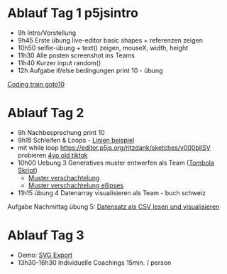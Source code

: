 # Ablauf Tag 1 p5jsintro

- 9h Intro/Vorstellung
- 9h45 Erste übung live-editor basic shapes + referenzen zeigen
- 10h50 selfie-übung + text() zeigen, mouseX, width, height
- 11h30 Alle posten screenshot ins Teams
- 11h40 Kurzer input random()
- 12h Aufgabe if/else bedingungen print 10 - übung

[Coding train goto10](https://www.youtube.com/watch?v=bEyTZ5ZZxZs) 

# Ablauf Tag 2 

- 9h Nachbesprechung print 10
- 9h15 Schleifen & Loops - [Linien beispiel](https://editor.p5js.org/ritzdank/sketches/jGv4ZocKS)
- mit while loop https://editor.p5js.org/ritzdank/sketches/v000bllSV probieren [4yo old tiktok](https://www.tiktok.com/@learningwithjayden1/video/7150788403083398446?is\_copy\_url=1&is\_from\_webapp=v1)
- 10h00 Uebung 3 Generatives muster entwerfen als Team ([Tombola Skript](https://editor.p5js.org/ritzdank/sketches/ocdurQW4l))
    - [Muster verschachtelung](https://editor.p5js.org/ritzdank/sketches/Kh5LhpIAT) 
    - [Muster verschachtelung ellipses](https://editor.p5js.org/ritzdank/sketches/RohccFy46) 
- 11h15 übung 4 Datenarray visualisieren als Team - buch schweiz

Aufgabe Nachmittag übung 5: [Datensatz als CSV lesen und visualisieren](https://editor.p5js.org/ritzdank/sketches/gshTXPNA9)

# Ablauf Tag 3
- Demo: [SVG Export](https://editor.p5js.org/ritzdank/sketches/Qs7CHQnJV) 
- 13h30-16h30 Individuelle Coachings 15min. / person